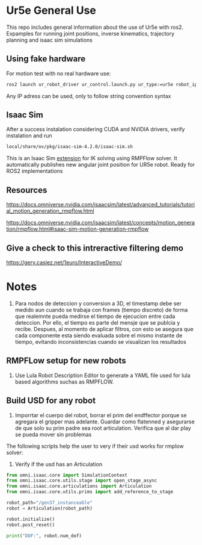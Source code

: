 # Ur5e General Use
This repo includes general information about the use of Ur5e with ros2. Expamples for running joint positions, inverse kinematics, trajectory planning and isaac sim simulations

## Using fake hardware 
For motion test with no real hardware use:
```bash
ros2 launch ur_robot_driver ur_control.launch.py ur_type:=ur5e robot_ip:=192.168.56.101 use_fake_hardware:=true 
```
Any IP adress can be used, only to follow string convention syntax

## Isaac Sim 
After a success instalation considering CUDA and NVIDIA drivers, verify instalation and run 

```bash
local/share/ov/pkg/isaac-sim-4.2.0/isaac-sim.sh
```
This is an Isaac Sim [extension](https://github.com/ferestradaa/ur5e/tree/main/ik_extension1) for IK solving using RMPFlow solver. It automatically publishes new angular joint position for UR5e robot. Ready for ROS2 implementations

## Resources

https://docs.omniverse.nvidia.com/isaacsim/latest/advanced_tutorials/tutorial_motion_generation_rmpflow.html

https://docs.omniverse.nvidia.com/isaacsim/latest/concepts/motion_generation/rmpflow.html#isaac-sim-motion-generation-rmpflow

## Give a check to this intreractive filtering demo

https://gery.casiez.net/1euro/InteractiveDemo/

# Notes

1. Para nodos de deteccion y conversion a 3D, el timestamp debe ser medido aun cuando se trabaja con frames (tiempo discreto) de forma que realemnte pueda medirse el tiempo de ejecucion entre cada deteccion.
Por ello, el tiempo es parte del mensje que se publcia y recibe.
Despues, al momento de aplicar filtros, con esto se asegura que cada componente esta siendo evaluada sobre el mismo instante de tiempo, evitando inconsistencias cuando
se visualizan los resultados


## RMPFLow setup for new robots
1. Use Lula Robot Description Editor to generate a YAML file used for lula based algorithms suchas as RMPFLOW.

## Build USD for any robot

1. Imporrtar el cuerpo del robot, borrar el prim del endffector porque se agregara el gripper mas adelante. Guardar como flatenned y asegurarse de que solo su prim padre sea root articulation. Verifica que al dar play se pueda mover sin problemas

The following scripts help the user to very if their usd works for rmplow solver:


1. Verify if the usd has an Articulation
```python
from omni.isaac.core import SimulationContext
from omni.isaac.core.utils.stage import open_stage_async
from omni.isaac.core.articulations import Articulation
from omni.isaac.core.utils.prims import add_reference_to_stage

robot_path="/gen37_instanceable"
robot = Articulation(robot_path)

robot.initialize()  
robot.post_reset()

print("DOF:", robot.num_dof)
```


